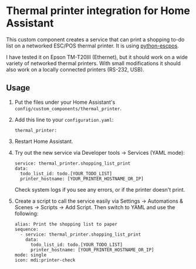 # Thermal printer integration for Home Assistant

This custom component creates a service that can print a shopping
to-do list on a networked ESC/POS thermal printer. It is using
[python-escpos](https://github.com/python-escpos/python-escpos).

I have tested it on Epson TM-T20III (Ethernet), but it should work
on a wide variety of networked thermal printers. With small modifications
it should also work on a locally connected printers (RS-232, USB).

## Usage

  1. Put the files under your Home Assistant's
     `config/custom_components/thermal_printer`.

  2. Add this line to your `configuration.yaml`:
     ```
     thermal_printer:
     ```

  3. Restart Home Assistant.

  4. Try out the new service via Developer tools -> Services (YAML mode):
     ```
     service: thermal_printer.shopping_list_print
     data:
       todo_list_id: todo.[YOUR_TODO_LIST]
       printer_hostname: [YOUR_PRINTER_HOSTNAME_OR_IP]
     ```
     Check system logs if you see any errors, or if the printer doesn't print.

  5. Create a script to call the service easily via Settings ->
     Automations & Scenes -> Scripts -> Add Script. Then switch to YAML
     and use the following:
     ```
     alias: Print the shopping list to paper
     sequence:
       - service: thermal_printer.shopping_list_print
         data:
           todo_list_id: todo.[YOUR_TODO_LIST]
           printer_hostname: [YOUR_PRINTER_HOSTNAME_OR_IP]
     mode: single
     icon: mdi:printer-check
     ```

